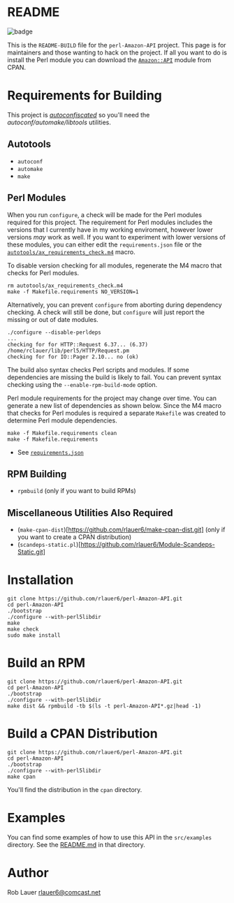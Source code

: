 # README

![badge](https://codebuild.us-east-1.amazonaws.com/badges?uuid=eyJlbmNyeXB0ZWREYXRhIjoiSU52WEFWelBPWXIyeE8wYnY3NXZ1WWRJV1hTQW02aEpUOTlnQVkyMzFqVVduKzFOUkRMM3NRZVJMdnpiR1YyamFUMTI3Nlk1cyt5NFBVV2tJVlJqa0FFPSIsIml2UGFyYW1ldGVyU3BlYyI6ImFPN3hMQ2lLVTZOT2RzbFkiLCJtYXRlcmlhbFNldFNlcmlhbCI6MX0%3D&branch=master)

This is the `README-BUILD` file for the `perl-Amazon-API` project. This
page is for maintainers and those wanting to hack on the project. If
all you want to do is install the Perl module you can download the
[`Amazon::API`](https://metacpan.org/pod/Amazon::API) module
from CPAN.

# Requirements for Building

This project is [_autoconfiscated_](https://foldoc.org/autoconfiscate)
so you'll need the _autoconf/automake/libtools_ utilities. 

## Autotools

* `autoconf`
* `automake`
* `make`

## Perl Modules

When you run `configure`, a check will be made for the Perl modules
required for this project.  The requirement for Perl modules includes
the versions that I currently have in my working enviroment, however
lower versions _may_ work as well. If you want to experiment with lower
versions of these modules, you can either edit the `requirements.json`
file or the
[`autotools/ax_requirements_check.m4`](autotools/ax_requirements_check.m4)
macro.

To disable version checking for all modules, regenerate the M4 macro that
checks for Perl modules.

```
rm autotools/ax_requirements_check.m4
make -f Makefile.requirements NO_VERSION=1
```

Alternatively, you can prevent `configure` from aborting during 
dependency checking. A check will still be done, but
`configure` will just report the missing or out of date modules.

```
./configure --disable-perldeps
...
checking for for HTTP::Request 6.37... (6.37) /home/rclauer/lib/perl5/HTTP/Request.pm
checking for for IO::Pager 2.10... no (ok)
```
The build also syntax checks Perl scripts and modules. If some
dependencies are missing the build is likely to fail. You can prevent
syntax checking using the `--enable-rpm-build-mode` option.

Perl module requirements for the project may change over time. You
can generate a new list of dependencies as shown below. Since the M4
macro that checks for Perl modules is required a separate `Makefile`
was created to determine Perl module dependencies.

```
make -f Makefile.requirements clean
make -f Makefile.requirements
```

* See [`requirements.json`](requirements.json)

## RPM Building

* `rpmbuild` (only if you want to build RPMs)

## Miscellaneous Utilities Also Required

* (`make-cpan-dist`)[https://github.com/rlauer6/make-cpan-dist.git]
  (only if you want to create a CPAN distribution)
* (`scandeps-static.pl`)[https://github.com/rlauer6/Module-Scandeps-Static.git]

# Installation

```
git clone https://github.com/rlauer6/perl-Amazon-API.git
cd perl-Amazon-API
./bootstrap
./configure --with-perl5libdir
make
make check
sudo make install
```

# Build an RPM

```
git clone https://github.com/rlauer6/perl-Amazon-API.git
cd perl-Amazon-API
./bootstrap
./configure --with-perl5libdir
make dist && rpmbuild -tb $(ls -t perl-Amazon-API*.gz|head -1)
```

# Build a CPAN Distribution

```
git clone https://github.com/rlauer6/perl-Amazon-API.git
cd perl-Amazon-API
./bootstrap
./configure --with-perl5libdir
make cpan
```
You'll find the distribution in the `cpan` directory.

# Examples

You can find some examples of how to use this API in the
`src/examples` directory.  See the [README.md](src/examples/README.md)
in that directory.

# Author

Rob Lauer  <rlauer6@comcast.net>
